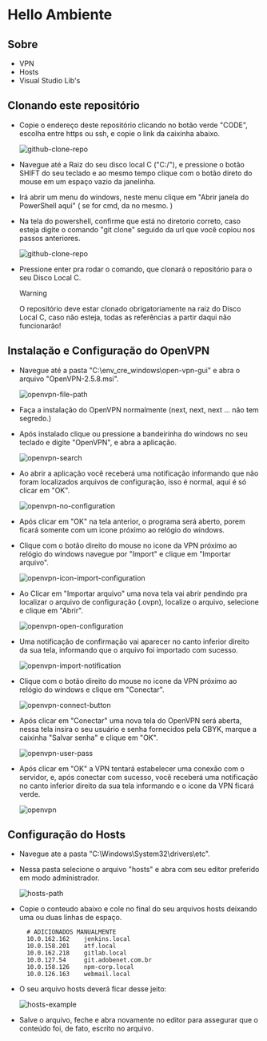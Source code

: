 # Hello Ambiente


## Sobre

* VPN
* Hosts
* Visual Studio Lib's

## Clonando este repositório
* Copie o endereço deste repositório clicando no botão verde "CODE", escolha entre https ou ssh, e copie o link da caixinha abaixo.

    ![github-clone-repo](./just-ignore/images/github/github-clone-repo.png)

* Navegue até a Raiz do seu disco local C ("C:/"), e pressione o botão SHIFT do seu teclado e ao mesmo tempo clique com o botão direto do mouse em um espaço vazio da janelinha.

* Irá abrir um menu do windows, neste menu clique em "Abrir janela do PowerShell aqui" ( se for cmd, da no mesmo. )

* Na tela do powershell, confirme que está no diretorio correto, caso esteja digite o comando "git clone" seguido da url que você copiou nos passos anteriores.

    ![github-clone-repo](./just-ignore/images/github/github-powershell-command.png)

* Pressione enter pra rodar o comando, que clonará o repositório para o seu Disco Local C.

    > [!WARNING]  
    > O repositório deve estar clonado obrigatoriamente na raiz do Disco Local C, caso não esteja, todas as referências a partir daqui não funcionarão!

## Instalação e Configuração do OpenVPN
* Navegue até a pasta "C:\env_cre_windows\open-vpn-gui" e abra o arquivo "OpenVPN-2.5.8.msi".

    ![openvpn-file-path](./just-ignore/images/openvpn/openvpn_install_file.png)

* Faça a instalação do OpenVPN normalmente (next, next, next ... não tem segredo.)
* Após instalado clique ou pressione a bandeirinha do windows no seu teclado e digite "OpenVPN", e abra a aplicação.

    ![openvpn-search](./just-ignore/images/openvpn/openvpn_search.png)

* Ao abrir a aplicação você receberá uma notificação informando que não foram localizados arquivos de configuração, isso é normal, aqui é só clicar em "OK".

    ![openvpn-no-configuration](./just-ignore/images/openvpn/openvpn_no_configuration.png)

* Após clicar em "OK" na tela anterior, o programa será aberto, porem ficará somente com um icone próximo ao relógio do windows.

* Clique com o botão direito do mouse no icone da VPN próximo ao relógio do windows navegue por "Import" e clique em "Importar arquivo".

    ![openvpn-icon-import-configuration](./just-ignore/images/openvpn/openvpn_icon_import_configuration.png)

* Ao Clicar em "Importar arquivo" uma nova tela vai abrir pendindo pra localizar o arquivo de configuração (.ovpn), localize o arquivo, selecione e clique em "Abrir".

    ![openvpn-open-configuration](./just-ignore/images/openvpn/openvpn_open_configuration.png)

* Uma notificação de confirmação vai aparecer no canto inferior direito da sua tela, informando que o arquivo foi importado com sucesso.

    ![openvpn-import-notification](./just-ignore/images/openvpn/openvpn_import_notification.png)

* Clique com o botão direito do mouse no icone da VPN próximo ao relógio do windows e clique em "Conectar".

    ![openvpn-connect-button](./just-ignore/images/openvpn/openvpn_connect_button.png)

* Após clicar em "Conectar" uma nova tela do OpenVPN será aberta, nessa tela insira o seu usuário e senha fornecidos pela CBYK, marque a caixinha "Salvar senha" e clique em "OK".

    ![openvpn-user-pass](./just-ignore/images/openvpn/openvpn_user_pass.png)

* Após clicar em "OK" a VPN tentará estabelecer uma conexão com o servidor, e, após conectar com sucesso, você receberá uma notificação no canto inferior direito da sua tela informando e o icone da VPN ficará verde.

    ![openvpn](./just-ignore/images/openvpn/openvpn_connected_successfully.png)

## Configuração do Hosts
* Navegue ate a pasta "C:\Windows\System32\drivers\etc".
* Nessa pasta selecione o arquivo "hosts" e abra com seu editor preferido em modo administrador.

    ![hosts-path](./just-ignore/images/hosts/hosts_path.png)

* Copie o conteudo abaixo e cole no final do seu arquivos hosts deixando uma ou duas linhas de espaço.

        # ADICIONADOS MANUALMENTE
        10.0.162.162    jenkins.local
        10.0.158.201    atf.local
        10.0.162.218    gitlab.local
        10.0.127.54     git.adobenet.com.br
        10.0.158.126    npm-corp.local
        10.0.126.163    webmail.local

* O seu arquivo hosts deverá ficar desse jeito:

    ![hosts-example](./just-ignore/images/hosts/hosts_add_config.png)

* Salve o arquivo, feche e abra novamente no editor para assegurar que o conteúdo foi, de fato, escrito no arquivo.